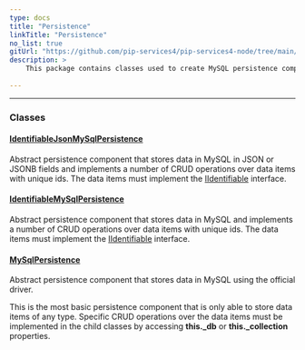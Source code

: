 ```yaml
---
type: docs
title: "Persistence"
linkTitle: "Persistence"
no_list: true
gitUrl: "https://github.com/pip-services4/pip-services4-node/tree/main/pip-services4-mqysl-node"
description: >
    This package contains classes used to create MySQL persistence components.
    
---
```

---

<div class="module-body"> 

### Classes

#### [IdentifiableJsonMySqlPersistence](identifiable_json_mysql_persistence)
Abstract persistence component that stores data in MySQL in JSON or JSONB fields
and implements a number of CRUD operations over data items with unique ids.
The data items must implement the [IIdentifiable](../../commons/data/iidentifiable) interface.


#### [IdentifiableMySqlPersistence](identifiable_mysql_persistence)
Abstract persistence component that stores data in MySQL
and implements a number of CRUD operations over data items with unique ids.
The data items must implement the [IIdentifiable](../../commons/data/iidentifiable) interface.

#### [MySqlPersistence](mysql_persistence)
Abstract persistence component that stores data in MySQL using the official driver.

This is the most basic persistence component that is only
able to store data items of any type. Specific CRUD operations
over the data items must be implemented in the child classes by
accessing **this._db** or **this._collection** properties.

</div>
